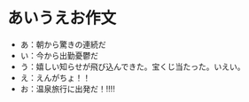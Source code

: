 # あいうえお作文
- あ：朝から驚きの連続だ
- い：今から出勤憂鬱だ
- う：嬉しい知らせが飛び込んできた。宝くじ当たった。いえい。
- え：えんがちょ！！
- お：温泉旅行に出発だ！!!!! 
